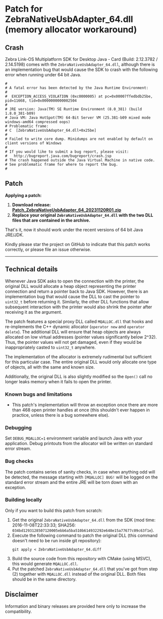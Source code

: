 # Patch for ZebraNativeUsbAdapter_64.dll (memory allocator workaround)
## Crash

Zebra Link-OS Multiplatform SDK for Desktop Java - Card (Build: 2.12.3782 / 2.14.5198)
comes with the `ZebraNativeUsbAdapter_64.dll`, although there is an implementation
bug that would cause the SDK to crash with the following error when running
under 64 bit Java.

```
#
# A fatal error has been detected by the Java Runtime Environment:
#
#  EXCEPTION_ACCESS_VIOLATION (0xc0000005) at pc=0x00007ffedbdb25be, pid=11668, tid=0x0000000000002504
#
# JRE version: Java(TM) SE Runtime Environment (8.0_381) (build 1.8.0_381-b09)
# Java VM: Java HotSpot(TM) 64-Bit Server VM (25.381-b09 mixed mode windows-amd64 compressed oops)
# Problematic frame:
# C  [ZebraNativeUsbAdapter_64.dll+0x25be]
#
# Failed to write core dump. Minidumps are not enabled by default on client versions of Windows
#
# If you would like to submit a bug report, please visit:
#   http://bugreport.java.com/bugreport/crash.jsp
# The crash happened outside the Java Virtual Machine in native code.
# See problematic frame for where to report the bug.
#
```

## Patch

**Applying a patch:**
1. **Download release: [Patch_ZebraNativeUsbAdapter_64_20231120R01.zip](https://github.com/7c5eea120b/zxp-native-usb-adapter-64bit-hack/releases/download/build-20231120R01/Patch_ZebraNativeUsbAdapter_64_20231120R01.zip)**
2. **Replace your original `ZebraNativeUsbAdapter_64.dll` with the two DLL files that are contained in the archive.**

That's it, now it should work under the recent versions of 64 bit Java JRE/JDK.

Kindly please star the project on GitHub to indicate that this patch works correctly, or please file an issue otherwise.

---

## Technical details

Whenever Java SDK asks to open the connection with the printer, the original DLL would allocate
a heap object representing the printer connection and return a pointer back to Java SDK. However, there is
an implementation bug that would cause the DLL to cast the pointer to `uint32_t` before returning it.
Similarly, the other DLL functions that allow subsequent interaction with the printer would also shrink
the pointer after receiving it as the argument.

The patch features a special proxy DLL called `MQALLOC.dll` that hooks and re-implements the C++ dynamic
allocator (`operator new` and `operator delete`). The additional DLL will ensure that heap objects are always
allocated on low virtual addresses (pointer values significantly below 2^32). Thus, the pointer values will
not get damaged, even if they would be inappropriately casted to `uint32_t` anywhere.

The implementation of the allocator is extremely rudimental but sufficient for this particular case.
The entire original DLL would only allocate one type of objects, all with the same and known size.

Additionally, the original DLL is also slightly modified so the `Open()` call no longer leaks memory
when it fails to open the printer.

### Known bugs and limitations

* This patch's implementation will throw an exception once there are more than 468 open printer handles
  at once (this shouldn't ever happen in practice, unless there is a bug somewhere else).

### Debugging

Set `DEBUG_MQALLOC=1` environment variable and launch Java with your application.
Debug printouts from the allocator will be written on standard error stream.

### Bug checks

The patch contains series of sanity checks, in case when anything odd will be detected, the message starting with `[MQALLOC] BUG!`
will be logged on the standard error stream and the entire JRE will be torn down with an exception.

### Building locally

Only if you want to build this patch from scratch:

1. Get the original `ZebraNativeUsbAdapter_64.dll` from the SDK (mod time: 2016-11-08T22:33:33; SHA256: `034bd1293128507120005ebb6a5ba510b614932292e648e15a77677c09c63f1e`).
2. Execute the following command to patch the original DLL (this command doesn't need to be run inside git repository):
   ```
   git apply < ZebraNativeUsbAdapter_64.diff
   ```
3. Build the source code from this repository with CMake (using MSVC), this would generate `MQALLOC.dll`.
4. Put the patched `ZebraNativeUsbAdapter_64.dll` that you've got from step (2) together with `MQALLOC.dll` instead of the original DLL. Both files should be in the same directory.

## Disclaimer

Information and binary releases are provided here only to increase the compatibility.
